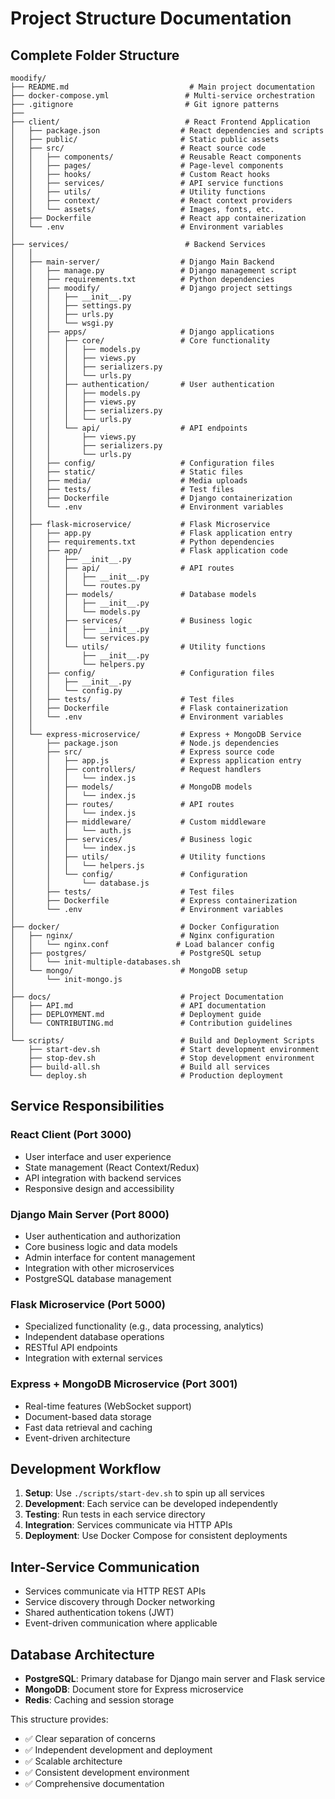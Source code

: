# Project Structure Documentation

## Complete Folder Structure

```
moodify/
├── README.md                           # Main project documentation
├── docker-compose.yml                 # Multi-service orchestration
├── .gitignore                         # Git ignore patterns
├── 
├── client/                            # React Frontend Application
│   ├── package.json                  # React dependencies and scripts
│   ├── public/                       # Static public assets
│   ├── src/                          # React source code
│   │   ├── components/               # Reusable React components
│   │   ├── pages/                    # Page-level components
│   │   ├── hooks/                    # Custom React hooks
│   │   ├── services/                 # API service functions
│   │   ├── utils/                    # Utility functions
│   │   ├── context/                  # React context providers
│   │   └── assets/                   # Images, fonts, etc.
│   ├── Dockerfile                    # React app containerization
│   └── .env                          # Environment variables
│
├── services/                          # Backend Services
│   │
│   ├── main-server/                  # Django Main Backend
│   │   ├── manage.py                 # Django management script
│   │   ├── requirements.txt          # Python dependencies
│   │   ├── moodify/                  # Django project settings
│   │   │   ├── __init__.py
│   │   │   ├── settings.py
│   │   │   ├── urls.py
│   │   │   └── wsgi.py
│   │   ├── apps/                     # Django applications
│   │   │   ├── core/                 # Core functionality
│   │   │   │   ├── models.py
│   │   │   │   ├── views.py
│   │   │   │   ├── serializers.py
│   │   │   │   └── urls.py
│   │   │   ├── authentication/       # User authentication
│   │   │   │   ├── models.py
│   │   │   │   ├── views.py
│   │   │   │   ├── serializers.py
│   │   │   │   └── urls.py
│   │   │   └── api/                  # API endpoints
│   │   │       ├── views.py
│   │   │       ├── serializers.py
│   │   │       └── urls.py
│   │   ├── config/                   # Configuration files
│   │   ├── static/                   # Static files
│   │   ├── media/                    # Media uploads
│   │   ├── tests/                    # Test files
│   │   ├── Dockerfile                # Django containerization
│   │   └── .env                      # Environment variables
│   │
│   ├── flask-microservice/           # Flask Microservice
│   │   ├── app.py                    # Flask application entry
│   │   ├── requirements.txt          # Python dependencies
│   │   ├── app/                      # Flask application code
│   │   │   ├── __init__.py
│   │   │   ├── api/                  # API routes
│   │   │   │   ├── __init__.py
│   │   │   │   └── routes.py
│   │   │   ├── models/               # Database models
│   │   │   │   ├── __init__.py
│   │   │   │   └── models.py
│   │   │   ├── services/             # Business logic
│   │   │   │   ├── __init__.py
│   │   │   │   └── services.py
│   │   │   └── utils/                # Utility functions
│   │   │       ├── __init__.py
│   │   │       └── helpers.py
│   │   ├── config/                   # Configuration files
│   │   │   ├── __init__.py
│   │   │   └── config.py
│   │   ├── tests/                    # Test files
│   │   ├── Dockerfile                # Flask containerization
│   │   └── .env                      # Environment variables
│   │
│   └── express-microservice/         # Express + MongoDB Service
│       ├── package.json              # Node.js dependencies
│       ├── src/                      # Express source code
│       │   ├── app.js                # Express application entry
│       │   ├── controllers/          # Request handlers
│       │   │   └── index.js
│       │   ├── models/               # MongoDB models
│       │   │   └── index.js
│       │   ├── routes/               # API routes
│       │   │   └── index.js
│       │   ├── middleware/           # Custom middleware
│       │   │   └── auth.js
│       │   ├── services/             # Business logic
│       │   │   └── index.js
│       │   ├── utils/                # Utility functions
│       │   │   └── helpers.js
│       │   └── config/               # Configuration
│       │       └── database.js
│       ├── tests/                    # Test files
│       ├── Dockerfile                # Express containerization
│       └── .env                      # Environment variables
│
├── docker/                           # Docker Configuration
│   ├── nginx/                        # Nginx configuration
│   │   └── nginx.conf               # Load balancer config
│   ├── postgres/                     # PostgreSQL setup
│   │   └── init-multiple-databases.sh
│   └── mongo/                        # MongoDB setup
│       └── init-mongo.js
│
├── docs/                             # Project Documentation
│   ├── API.md                        # API documentation
│   ├── DEPLOYMENT.md                 # Deployment guide
│   └── CONTRIBUTING.md               # Contribution guidelines
│
└── scripts/                          # Build and Deployment Scripts
    ├── start-dev.sh                  # Start development environment
    ├── stop-dev.sh                   # Stop development environment
    ├── build-all.sh                  # Build all services
    └── deploy.sh                     # Production deployment
```

## Service Responsibilities

### React Client (Port 3000)
- User interface and user experience
- State management (React Context/Redux)
- API integration with backend services
- Responsive design and accessibility

### Django Main Server (Port 8000)
- User authentication and authorization
- Core business logic and data models
- Admin interface for content management
- Integration with other microservices
- PostgreSQL database management

### Flask Microservice (Port 5000)
- Specialized functionality (e.g., data processing, analytics)
- Independent database operations
- RESTful API endpoints
- Integration with external services

### Express + MongoDB Microservice (Port 3001)
- Real-time features (WebSocket support)
- Document-based data storage
- Fast data retrieval and caching
- Event-driven architecture

## Development Workflow

1. **Setup**: Use `./scripts/start-dev.sh` to spin up all services
2. **Development**: Each service can be developed independently
3. **Testing**: Run tests in each service directory
4. **Integration**: Services communicate via HTTP APIs
5. **Deployment**: Use Docker Compose for consistent deployments

## Inter-Service Communication

- Services communicate via HTTP REST APIs
- Service discovery through Docker networking
- Shared authentication tokens (JWT)
- Event-driven communication where applicable

## Database Architecture

- **PostgreSQL**: Primary database for Django main server and Flask service
- **MongoDB**: Document store for Express microservice
- **Redis**: Caching and session storage

This structure provides:
- ✅ Clear separation of concerns
- ✅ Independent development and deployment
- ✅ Scalable architecture
- ✅ Consistent development environment
- ✅ Comprehensive documentation
